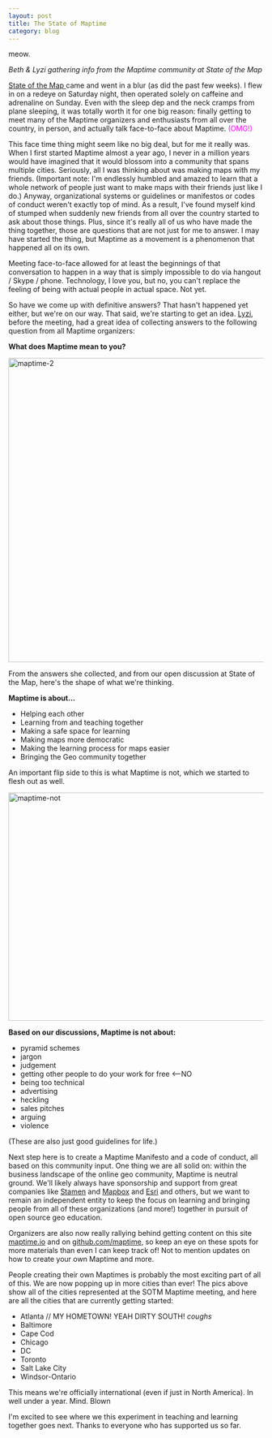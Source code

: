 ```yaml
---
layout: post
title: The State of Maptime
category: blog
---
```


meow.

<em>Beth &amp; Lyzi gathering info from the Maptime community at State of the Map</em>

<a href="http://stateofthemap.us/" target="_blank">State of the Map </a>came and went in a blur (as did the past few weeks). I flew in on a redeye on Saturday night, then operated solely on caffeine and adrenaline on Sunday. Even with the sleep dep and the neck cramps from plane sleeping, it was totally worth it for one big reason: finally getting to meet many of the Maptime organizers and enthusiasts from all over the country, in person, and actually talk face-to-face about Maptime.<span style="color: #ff00ff;"> (OMG!)</span>

This face time thing might seem like no big deal, but for me it really was. When I first started Maptime almost a year ago, I never in a million years would have imagined that it would blossom into a community that spans multiple cities. Seriously, all I was thinking about was making maps with my friends. (Important note: I'm endlessly humbled and amazed to learn that a whole network of people just want to make maps with their friends just like I do.) Anyway, organizational systems or guidelines or manifestos or codes of conduct weren't exactly top of mind. As a result, I've found myself kind of stumped when suddenly new friends from all over the country started to ask about those things. Plus, since it's really all of us who have made the thing together, those are questions that are not just for me to answer. I may have started the thing, but Maptime as a movement is a phenomenon that happened all on its own.

Meeting face-to-face allowed for at least the beginnings of that conversation to happen in a way that is simply impossible to do via hangout / Skype / phone. Technology, I love you, but no, you can't replace the feeling of being with actual people in actual space. Not yet.

So have we come up with definitive answers? That hasn't happened yet either, but we're on our way. That said, we're starting to get an idea. <a href="https://twitter.com/lyzidiamond" target="_blank">Lyzi</a>, before the meeting, had a great idea of collecting answers to the following question from all Maptime organizers:

<strong>What does Maptime mean to you?</strong>

<a href="http://www.maptime.io/wp-content/uploads/2014/04/maptime-2.jpg"><img class="alignnone size-full wp-image-134" src="http://www.maptime.io/wp-content/uploads/2014/04/maptime-2.jpg" alt="maptime-2" width="600" height="" /></a>

From the answers she collected, and from our open discussion at State of the Map, here's the shape of what we're thinking.

<strong>Maptime is about…</strong>

- Helping each other
- Learning from and teaching together
- Making a safe space for learning
- Making maps more democratic
- Making the learning process for maps easier
- Bringing the Geo community together

An important flip side to this is what Maptime is not, which we started to flesh out as well.

<a href="http://www.maptime.io/wp-content/uploads/2014/04/maptime-not.jpg"><img class="alignnone size-full wp-image-133" src="http://www.maptime.io/wp-content/uploads/2014/04/maptime-not.jpg" alt="maptime-not" width="600" height="450" /></a>

<strong>Based on our discussions, Maptime is not about:</strong>

- pyramid schemes
- jargon
- judgement
- getting other people to do your work for free &lt;--NO
- being too technical
- advertising
- heckling
- sales pitches
- arguing
- violence

(These are also just good guidelines for life.)

Next step here is to create a Maptime Manifesto and a code of conduct, all based on this community input. One thing we are all solid on: within the business landscape of the online geo community, Maptime is neutral ground. We'll likely always have sponsorship and support from great companies like <a href="http://stamen.com" target="_blank">Stamen</a> and <a href="https://www.mapbox.com" target="_blank">Mapbox</a> and <a href="http://www.esri.com/" target="_blank">Esri</a> and others, but we want to remain an independent entity to keep the focus on learning and bringing people from all of these organizations (and more!) together in pursuit of open source geo education.

Organizers are also now really rallying behind getting content on this site <a href="http://maptime.io">maptime.io</a> and on <a href="http://github.com/maptime">github.com/maptime</a>, so keep an eye on these spots for more materials than even I can keep track of! Not to mention updates on how to create your own Maptime and more.

People creating their own Maptimes is probably the most exciting part of all of this. We are now popping up in more cities than ever! The pics above show all of the cities represented at the SOTM Maptime meeting, and here are all the cities that are currently getting started:

- Atlanta // MY HOMETOWN! YEAH DIRTY SOUTH! *coughs*
- Baltimore
- Cape Cod
- Chicago
- DC
- Toronto
- Salt Lake City
- Windsor-Ontario

This means we're officially international (even if just in North America). In well under a year. Mind. Blown

I'm excited to see where we this experiment in teaching and learning together goes next. Thanks to everyone who has supported us so far.
